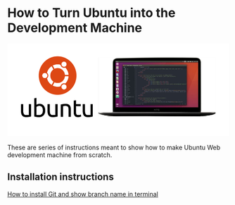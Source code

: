 # How to Turn Ubuntu into the Development Machine
![Ubuntu Dev Machine Header](/img/ubuntu-dev-machine-header.png)

These are series of instructions meant to show how to make Ubuntu Web development machine from scratch.

## Installation instructions
[How to install Git and show branch name in terminal](install-instructions/git-and-show-branch-name-in-terminal.md)
